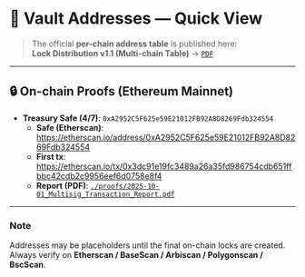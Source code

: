 # 🔐 Vault Addresses — Quick View

> The official **per-chain address table** is published here:  
> **Lock Distribution v1.1 (Multi-chain Table)** → [`PDF`](./IOB_Treasury_Lock_Distribution_v1.1.pdf)

---

## 🔒 On-chain Proofs (Ethereum Mainnet)

- **Treasury Safe (4/7)**: `0xA2952C5F625e59E21012FB92A8D8269Fdb324554`  
  - **Safe (Etherscan)**: <https://etherscan.io/address/0xA2952C5F625e59E21012FB92A8D8269Fdb324554>  
  - **First tx**: <https://etherscan.io/tx/0x3dc91e19fc3489a26a35fd986754cdb651ffbbc42cdb2c9956eef6d0758e8f4>  
  - **Report (PDF)**: [`./proofs/2025-10-01_Multisig_Transaction_Report.pdf`](./proofs/2025-10-01_Multisig_Transaction_Report.pdf)

---

### Note
Addresses may be placeholders until the final on-chain locks are created.  
Always verify on **Etherscan / BaseScan / Arbiscan / Polygonscan / BscScan**.

